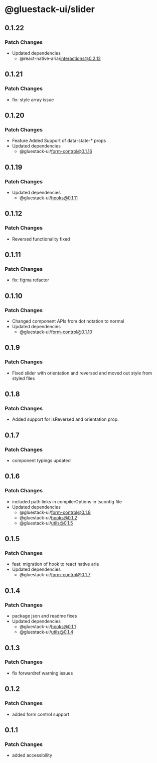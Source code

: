 # @gluestack-ui/slider

## 0.1.22

### Patch Changes

- Updated dependencies
  - @react-native-aria/interactions@0.2.12

## 0.1.21

### Patch Changes

- fix: style array issue

## 0.1.20

### Patch Changes

- Feature
  Added Support of data-state-\* props
- Updated dependencies
  - @gluestack-ui/form-control@0.1.16

## 0.1.19

### Patch Changes

- Updated dependencies
  - @gluestack-ui/hooks@0.1.11

## 0.1.12

### Patch Changes

- Reversed functionality fixed

## 0.1.11

### Patch Changes

- fix: figma refactor

## 0.1.10

### Patch Changes

- Changed component APIs from dot notation to normal
- Updated dependencies
  - @gluestack-ui/form-control@0.1.10

## 0.1.9

### Patch Changes

- Fixed slider with orientation and reversed and moved out style from styled files

## 0.1.8

### Patch Changes

- Added support for isReversed and orientation prop.

## 0.1.7

### Patch Changes

- component typings updated

## 0.1.6

### Patch Changes

- included path links in compilerOptions in tsconfig file
- Updated dependencies
  - @gluestack-ui/form-control@0.1.8
  - @gluestack-ui/hooks@0.1.2
  - @gluestack-ui/utils@0.1.5

## 0.1.5

### Patch Changes

- feat: migration of hook to react native aria
- Updated dependencies
  - @gluestack-ui/form-control@0.1.7

## 0.1.4

### Patch Changes

- package json and readme fixes
- Updated dependencies
  - @gluestack-ui/hooks@0.1.1
  - @gluestack-ui/utils@0.1.4

## 0.1.3

### Patch Changes

- fix forwardref warning issues

## 0.1.2

### Patch Changes

- added form control support

## 0.1.1

### Patch Changes

- added accessibility
